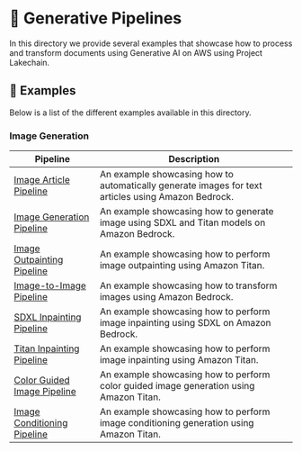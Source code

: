 # 🤖 Generative Pipelines

In this directory we provide several examples that showcase how to process and transform documents using Generative AI on AWS using Project Lakechain.

## 🌟 Examples

Below is a list of the different examples available in this directory.

### Image Generation

Pipeline | Description
-------- | -----------
[Image Article Pipeline](image-article-pipeline) | An example showcasing how to automatically generate images for text articles using Amazon Bedrock.
[Image Generation Pipeline](image-generation-pipeline) | An example showcasing how to generate image using SDXL and Titan models on Amazon Bedrock.
[Image Outpainting Pipeline](image-outpainting-pipeline) | An example showcasing how to perform image outpainting using Amazon Titan.
[Image-to-Image Pipeline](image-to-image-pipeline) | An example showcasing how to transform images using Amazon Bedrock.
[SDXL Inpainting Pipeline](sdxl-inpainting-pipeline) | An example showcasing how to perform image inpainting using SDXL on Amazon Bedrock.
[Titan Inpainting Pipeline](titan-inpainting-pipeline) | An example showcasing how to perform image inpainting using Amazon Titan.
[Color Guided Image Pipeline](color-guided-image-pipeline) | An example showcasing how to perform color guided image generation using Amazon Titan.
[Image Conditioning Pipeline](image-conditioning-pipeline) | An example showcasing how to perform image conditioning generation using Amazon Titan.
